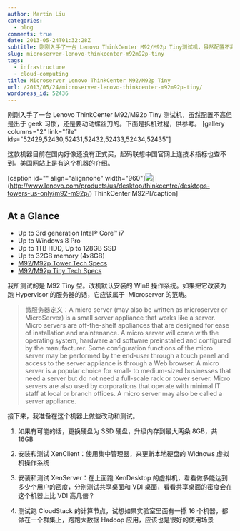 ```yaml
---
author: Martin Liu
categories:
  - blog
comments: true
date: 2013-05-24T01:32:28Z
subtitle: 刚刚入手了一台 Lenovo ThinkCenter M92/M92p Tiny测试机，虽然配置不高但是出于geek习惯，还是要动动螺丝刀的。下面是拆机过程，供参考。
slug: microserver-lenovo-thinkcenter-m92m92p-tiny
tags:
  - infrastructure
  - cloud-computing
title: Microserver Lenovo ThinkCenter M92/M92p Tiny
url: /2013/05/24/microserver-lenovo-thinkcenter-m92m92p-tiny/
wordpress_id: 52436
---
```


刚刚入手了一台 Lenovo ThinkCenter M92/M92p Tiny 测试机，虽然配置不高但是出于 geek 习惯，还是要动动螺丝刀的。下面是拆机过程，供参考。
[gallery columns="2" link="file" ids="52429,52430,52431,52432,52433,52434,52435"]

这款机器目前在国内好像还没有正式买，起码联想中国官网上连技术指标也查不到。美国网站上是有这个机器的介绍。

[caption id="" align="alignnone" width="960"]![](http://www.lenovo.com/images/products/desktops/m-series/m92p-hero-ribbon.jpg)](http://www.lenovo.com/products/us/desktop/thinkcentre/desktops-towers-us-only/m92-m92p/) ThinkCenter M92P[/caption]

## At a Glance

- Up to 3rd generation Intel® Core™ i7
- Up to Windows 8 Pro
- Up to 1TB HDD, Up to 128GB SSD
- Up to 32GB memory (4x8GB)
- [M92/M92p Tower Tech Specs](http://www.lenovo.com/products/us/tech-specs/desktop/thinkcentre/m-series-towers/m92-m92p/)
- [M92/M92p Tiny Tech Specs](http://www.lenovo.com/products/us/tech-specs/desktop/thinkcentre/m-series-towers/m92-tiny/)

我所测试的是 M92 Tiny 型。改机默认安装的 Win8 操作系统。如果把它改装为跑 Hypervisor 的服务器的话，它应该属于  Microserver 的范畴。

<blockquote>微服务器定义：A micro server (may also be written as microserver or MicroServer) is a small server appliance that works like a server. Micro servers are off-the-shelf appliances that are designed for ease of installation and maintenance. A micro server will come with the operating system, hardware and software preinstalled and configured by the manufacturer. Some configuration functions of the micro server may be performed by the end-user through a touch panel and access to the server appliance is through a Web browser.
A micro server is a popular choice for small- to medium-sized businesses that need a server but do not need a full-scale rack or tower server. Micro servers are also used by corporations that operate with minimal IT staff at local or branch offices.
A micro server may also be called a server appliance.</blockquote>

接下来，我准备在这个机器上做些改动和测试。

1. 如果有可能的话，更换硬盘为 SSD 硬盘，升级内存到最大两条 8GB，共 16GB

2. 安装和测试 XenClient：使用集中管理器，来更新本地硬盘的 Widnows 虚拟机操作系统

3. 安装和测试 XenServer：在上面跑 XenDesktop 的虚拟机，看看做多能达到多少个用户的密度，分别测试共享桌面和 VDI 桌面，看看共享桌面的密度会在这个机器上比 VDI 高几倍？

4. 测试跑 CloudStack 的计算节点，试想如果实验室里面有一摞 16 个机器，都做在一个群集上，跑跑大数据 Hadoop 应用，应该也是很好的使用场景
